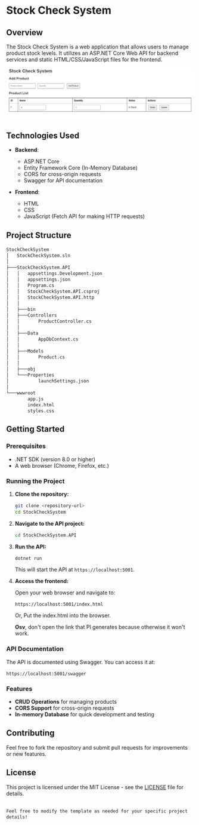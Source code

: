 # Stock Check System

## Overview

The Stock Check System is a web application that allows users to manage product stock levels. It utilizes an ASP.NET Core Web API for backend services and static HTML/CSS/JavaScript files for the frontend.

![Stock.png](assets/Stock.png)

## Technologies Used

- **Backend**: 
  - ASP.NET Core
  - Entity Framework Core (In-Memory Database)
  - CORS for cross-origin requests
  - Swagger for API documentation

- **Frontend**: 
  - HTML
  - CSS
  - JavaScript (Fetch API for making HTTP requests)

## Project Structure

```
StockCheckSystem
│   StockCheckSystem.sln
│
├───StockCheckSystem.API
│   │   appsettings.Development.json
│   │   appsettings.json
│   │   Program.cs
│   │   StockCheckSystem.API.csproj
│   │   StockCheckSystem.API.http
│   │
│   ├───bin
│   ├───Controllers
│   │       ProductController.cs
│   │
│   ├───Data
│   │       AppDbContext.cs
│   │
│   ├───Models
│   │       Product.cs
│   │
│   ├───obj
│   └───Properties
│           launchSettings.json
│
└───wwwroot
        app.js
        index.html
        styles.css
```

## Getting Started

### Prerequisites

- .NET SDK (version 8.0 or higher)
- A web browser (Chrome, Firefox, etc.)

### Running the Project

1. **Clone the repository:**

   ```bash
   git clone <repository-url>
   cd StockCheckSystem
   ```

2. **Navigate to the API project:**

   ```bash
   cd StockCheckSystem.API
   ```

3. **Run the API:**

   ```bash
   dotnet run
   ```

   This will start the API at `https://localhost:5001`.

4. **Access the frontend:**

   Open your web browser and navigate to:

   ```
   https://localhost:5001/index.html
   ```
   
    Or, Put the index.html into the browser. 
    
    **Osv**, don't open the link that PI generates because otherwise it won't work.

### API Documentation

The API is documented using Swagger. You can access it at:

```
https://localhost:5001/swagger
```

### Features

- **CRUD Operations** for managing products
- **CORS Support** for cross-origin requests
- **In-memory Database** for quick development and testing

## Contributing

Feel free to fork the repository and submit pull requests for improvements or new features.

## License

This project is licensed under the MIT License - see the [LICENSE](LICENSE) file for details.
```

Feel free to modify the template as needed for your specific project details!